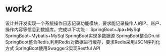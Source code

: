 # work2
设计并开发实现一个系统操作日志记录功能模块，要求能记录操作人的IP、账户、操作内容等信息到数据库。完成以下功能：
SpringBoot+Jpa+MySql
SpringBoot+Mybatis+MySql
SpringBoot实现多数据源
SpringBoot整合Druid
SpringBoot整合Redis,利用Redis对数据进行缓存，要求Redis采用JSON序列化方式
SpringBoot使用Swagger2实现Restful API

